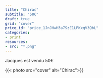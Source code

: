 ```yaml
---
title: "Chirac"
subtitle: "50€"
draft: true
grid: "cover"
price_id: "price_1JnJHwH3a7SzE1LPKxqV3QbL"
categories:
- print
resources:
- src: "*.png"
---
```


Jacques est vendu 50€

{{< photo src="cover" alt="Chirac">}}
